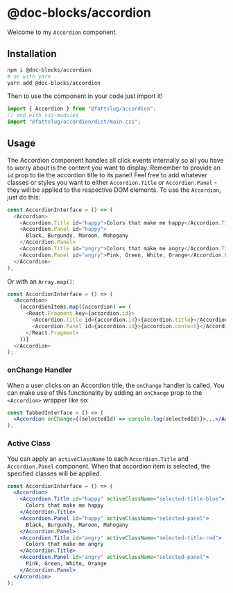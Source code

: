 # @doc-blocks/accordion

Welcome to my `Accordion` component.

## Installation

```sh
npm i @doc-blocks/accordion
# or with yarn
yarn add @doc-blocks/accordion
```

Then to use the component in your code just import it!

```js
import { Accordion } from "@fattslug/accordion";
// and with css-modules
import "@fattslug/accordion/dist/main.css";
```

## Usage

The Accordion component handles all click events internally so all you have to worry about is the content you want to display.
Remember to provide an `id` prop to tie the accordion title to its panel!
Feel free to add whatever classes or styles you want to either `Accordion.Title` or `Accordion.Panel` - they will be applied to the respective DOM elements.
To use the `Accordion`, just do this:

```js
const AccordionInterface = () => (
  <Accordion>
    <Accordion.Title id="happy">Colors that make me happy</Accordion.Title>
    <Accordion.Panel id="happy">
      Black, Burgundy, Maroon, Mahogany
    </Accordion.Panel>
    <Accordion.Title id="angry">Colors that make me angry</Accordion.Title>
    <Accordion.Panel id="angry">Pink, Green, White, Orange</Accordion.Panel>
  </Accordion>
);
```

Or with an `Array.map()`:

```js
const AccordionInterface = () => (
  <Accordion>
    {accordionItems.map((accordion) => (
      <React.Fragment key={accordion.id}>
        <Accordion.Title id={accordion.id}>{accordion.title}</Accordion.Title>
        <Accordion.Panel id={accordion.id}>{accordion.content}</Accordion.Panel>
      </React.Fragment>
    ))}
  </Accordion>
);
```

### onChange Handler

When a user clicks on an Accordion title, the `onChange` handler is called. You can make use of this functionality by adding an `onChange` prop to the `<Accordion>` wrapper like so:

```jsx
const TabbedInterface = () => (
  <Accordion onChange={(selectedId) => console.log(selectedId)}>...</Accordion>
);
```

### Active Class

You can apply an `activeClassName` to each `Accordion.Title` and `Accordion.Panel` component. When that accordion item is selected, the specified classes will be applied.

```jsx
const AccordionInterface = () => (
  <Accordion>
    <Accordion.Title id="happy" activeClassName="selected-title-blue">
      Colors that make me happy
    </Accordion.Title>
    <Accordion.Panel id="happy" activeClassName="selected-panel">
      Black, Burgundy, Maroon, Mahogany
    </Accordion.Panel>
    <Accordion.Title id="angry" activeClassName="selected-title-red">
      Colors that make me angry
    </Accordion.Title>
    <Accordion.Panel id="angry" activeClassName="selected-panel">
      Pink, Green, White, Orange
    </Accordion.Panel>
  </Accordion>
);
```
